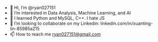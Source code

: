 - 👋 Hi, I’m @ryan027151
- 👀 I’m interested in Data Analysis, Machine Learning, and AI
- 🌱 I learned Python and MySQL, C++. I hate JS
- 💞️ I’m looking to collaborate on my Linkedin: linkedin.com/in/xuanting-lin-85985a215
- 📫 How to reach me ryan027151@gmail.com

<!---
ryan027151/ryan027151 is a ✨ special ✨ repository because its `README.md` (this file) appears on your GitHub profile.
You can click the Preview link to take a look at your changes.
--->
